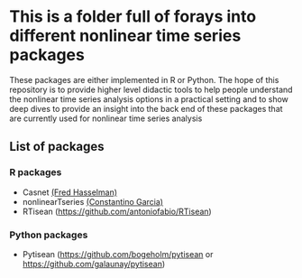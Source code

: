 # This is a folder full of forays into different nonlinear time series packages
These packages are either implemented in R or Python. 
The hope of this repository is to provide higher level didactic tools to help people understand the nonlinear time series analysis options in a practical setting and to show deep dives to provide an insight into the back end of these packages that are currently used for nonlinear time series analysis

## List of packages  
### R packages
- Casnet [(Fred Hasselman)](https://github.com/FredHasselman/casnet)
- nonlinearTseries [(Constantino Garcia)](https://github.com/constantino-garcia/nonlinearTseries)
- RTisean (https://github.com/antoniofabio/RTisean)

### Python packages
- Pytisean (https://github.com/bogeholm/pytisean or https://github.com/galaunay/pytisean)
